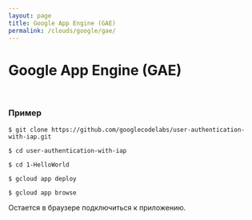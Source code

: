 ```yaml
---
layout: page
title: Google App Engine (GAE)
permalink: /clouds/google/gae/
---
```


# Google App Engine (GAE)


<br/>

### Пример


    $ git clone https://github.com/googlecodelabs/user-authentication-with-iap.git

    $ cd user-authentication-with-iap

    $ cd 1-HelloWorld

    $ gcloud app deploy

    $ gcloud app browse

Остается в браузере подключиться к приложению.


